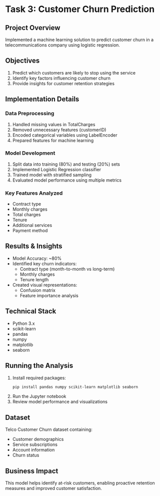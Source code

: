 # Task 3: Customer Churn Prediction

## Project Overview
Implemented a machine learning solution to predict customer churn in a telecommunications company using logistic regression.

## Objectives
1. Predict which customers are likely to stop using the service
2. Identify key factors influencing customer churn
3. Provide insights for customer retention strategies

## Implementation Details
### Data Preprocessing
1. Handled missing values in TotalCharges
2. Removed unnecessary features (customerID)
3. Encoded categorical variables using LabelEncoder
4. Prepared features for machine learning

### Model Development
1. Split data into training (80%) and testing (20%) sets
2. Implemented Logistic Regression classifier
3. Trained model with stratified sampling
4. Evaluated model performance using multiple metrics

### Key Features Analyzed
- Contract type
- Monthly charges
- Total charges
- Tenure
- Additional services
- Payment method

## Results & Insights
- Model Accuracy: ~80%
- Identified key churn indicators:
  - Contract type (month-to-month vs long-term)
  - Monthly charges
  - Tenure length
- Created visual representations:
  - Confusion matrix
  - Feature importance analysis

## Technical Stack
- Python 3.x
- scikit-learn
- pandas
- numpy
- matplotlib
- seaborn

## Running the Analysis
1. Install required packages:
   ```bash
   pip install pandas numpy scikit-learn matplotlib seaborn
   ```
2. Run the Jupyter notebook
3. Review model performance and visualizations

## Dataset
Telco Customer Churn dataset containing:
- Customer demographics
- Service subscriptions
- Account information
- Churn status

## Business Impact
This model helps identify at-risk customers, enabling proactive retention measures and improved customer satisfaction.
